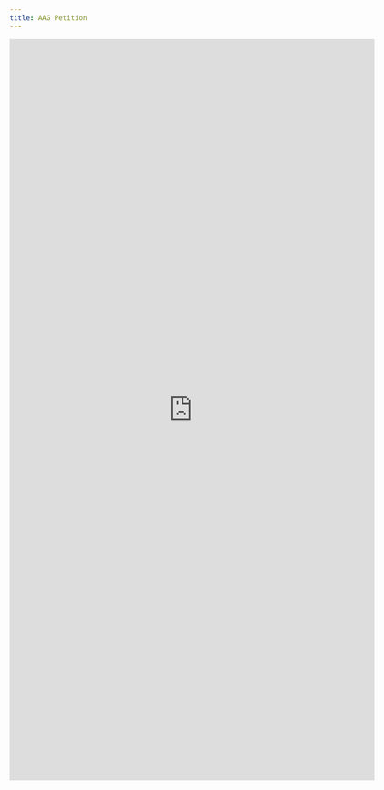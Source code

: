 ```yaml
---
title: AAG Petition
---
```


<iframe src="https://docs.google.com/forms/d/10rEVMl6OL0CvT8SBeOW54HZXAyCkE5FnkxL-dSoBF6E/viewform?edit_requested=true" width="640" height="1300" frameborder="0" marginheight="0" marginwidth="0"></iframe>